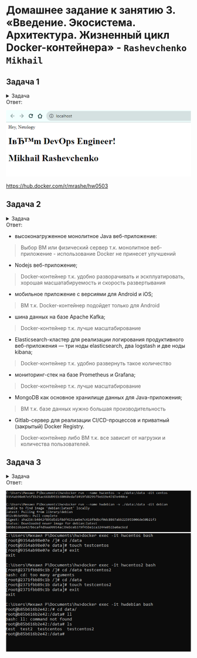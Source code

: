 # Домашнее задание к занятию 3. «Введение. Экосистема. Архитектура. Жизненный цикл Docker-контейнера» - `Rashevchenko Mikhail`

## Задача 1
<details><summary>Задача</summary>

Сценарий выполнения задачи:

- создайте свой репозиторий на https://hub.docker.com;
- выберите любой образ, который содержит веб-сервер Nginx;
- создайте свой fork образа;
- реализуйте функциональность:
запуск веб-сервера в фоне с индекс-страницей, содержащей HTML-код ниже:
```
<html>
<head>
Hey, Netology
</head>
<body>
<h1>I’m DevOps Engineer!</h1>
</body>
</html>
```

Опубликуйте созданный fork в своём репозитории и предоставьте ответ в виде ссылки на https://hub.docker.com/username_repo.    
</details>
Ответ:   

![](https://github.com/mrashevchenko/gitlab-hw/blob/hw05-virt-03/img/hw050301.PNG)  

https://hub.docker.com/r/mrashe/hw0503

## Задача 2
<details><summary>Задача</summary>
Посмотрите на сценарий ниже и ответьте на вопрос:
«Подходит ли в этом сценарии использование Docker-контейнеров или лучше подойдёт виртуальная машина, физическая машина? Может быть, возможны разные варианты?»

Детально опишите и обоснуйте свой выбор.


--

Сценарий:

- высоконагруженное монолитное Java веб-приложение;
- Nodejs веб-приложение;
- мобильное приложение c версиями для Android и iOS;
- шина данных на базе Apache Kafka;
- Elasticsearch-кластер для реализации логирования продуктивного веб-приложения — три ноды elasticsearch, два logstash и две ноды kibana;
- мониторинг-стек на базе Prometheus и Grafana;
- MongoDB как основное хранилище данных для Java-приложения;
- Gitlab-сервер для реализации CI/CD-процессов и приватный (закрытый) Docker Registry.   
</details>
Ответ:

- высоконагруженное монолитное Java веб-приложение:

> Выбор ВМ или физический сервер т.к. монолитное веб-приложение - использование Docker не принесет улучшений

- Nodejs веб-приложение;

> Docker-контейнер т.к. удобно разворачивать и эскплуатировать, хорошая масшатабируемость и скорость развертывания
- мобильное приложение c версиями для Android и iOS;

> ВМ т.к. Docker-контейнер подойдет только для Android
- шина данных на базе Apache Kafka;

> Docker-контейнер т.к. лучше масштабирование
- Elasticsearch-кластер для реализации логирования продуктивного веб-приложения — три ноды elasticsearch, два logstash и две ноды kibana;

> Docker-контейнер т.к. удобно развернуть такое количество
- мониторинг-стек на базе Prometheus и Grafana;

> Docker-контейнер т.к. лучше масштабирование
- MongoDB как основное хранилище данных для Java-приложения;

> ВМ т.к. базе данных нужно большая производительность
- Gitlab-сервер для реализации CI/CD-процессов и приватный (закрытый) Docker Registry.  

> Docker-контейнер либо ВМ т.к. все зависит от нагрузки и количества пользователей.

## Задача 3
<details><summary>Задача</summary>
- Запустите первый контейнер из образа ***centos*** c любым тегом в фоновом режиме, подключив папку ```/data``` из текущей рабочей директории на хостовой машине в ```/data``` контейнера.
- Запустите второй контейнер из образа ***debian*** в фоновом режиме, подключив папку ```/data``` из текущей рабочей директории на хостовой машине в ```/data``` контейнера.
- Подключитесь к первому контейнеру с помощью ```docker exec``` и создайте текстовый файл любого содержания в ```/data```.
- Добавьте ещё один файл в папку ```/data``` на хостовой машине.
- Подключитесь во второй контейнер и отобразите листинг и содержание файлов в ```/data``` контейнера.
</details>
Ответ:

![](https://github.com/mrashevchenko/gitlab-hw/blob/hw05-virt-03/img/hw050303.PNG)  
![](https://github.com/mrashevchenko/gitlab-hw/blob/hw05-virt-03/img/hw050302.PNG)  
